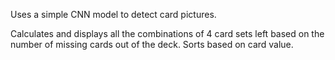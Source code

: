 Uses a simple CNN model to detect card pictures.

Calculates and displays all the combinations of 4 card sets left based on the number of missing cards out of the deck. Sorts based on card value.